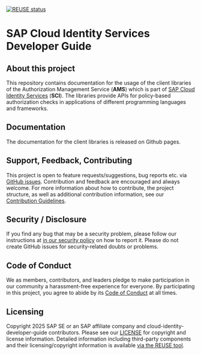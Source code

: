 [![REUSE status](https://api.reuse.software/badge/github.com/SAP/cloud-identity-developer-guide)](https://api.reuse.software/info/github.com/SAP/cloud-identity-developer-guide)

# SAP Cloud Identity Services Developer Guide

## About this project
This repository contains documentation for the usage of the client libraries of the Authorization Management Service (**AMS**) which is part of [SAP Cloud Identity Services](https://help.sap.com/docs/cloud-identity-services?locale=en-US) (**SCI**). The libraries provide APIs for policy-based authorization checks in applications of different programming languages and frameworks.

## Documentation
The documentation for the client libraries is released on Github pages.

## Support, Feedback, Contributing

This project is open to feature requests/suggestions, bug reports etc. via [GitHub issues](https://github.com/SAP/cloud-identity-developer-guide/issues). Contribution and feedback are encouraged and always welcome. For more information about how to contribute, the project structure, as well as additional contribution information, see our [Contribution Guidelines](CONTRIBUTING.md).

## Security / Disclosure
If you find any bug that may be a security problem, please follow our instructions at [in our security policy](https://github.com/SAP/cloud-identity-developer-guide/security/policy) on how to report it. Please do not create GitHub issues for security-related doubts or problems.

## Code of Conduct

We as members, contributors, and leaders pledge to make participation in our community a harassment-free experience for everyone. By participating in this project, you agree to abide by its [Code of Conduct](https://github.com/SAP/.github/blob/main/CODE_OF_CONDUCT.md) at all times.

## Licensing

Copyright 2025 SAP SE or an SAP affiliate company and cloud-identity-developer-guide contributors. Please see our [LICENSE](LICENSE) for copyright and license information. Detailed information including third-party components and their licensing/copyright information is available [via the REUSE tool](https://api.reuse.software/info/github.com/SAP/cloud-identity-developer-guide).
